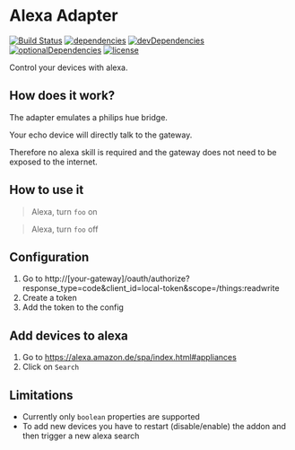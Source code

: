 # Alexa Adapter

[![Build Status](https://travis-ci.org/tim-hellhake/alexa-adapter.svg?branch=master)](https://travis-ci.org/tim-hellhake/alexa-adapter)
[![dependencies](https://david-dm.org/tim-hellhake/alexa-adapter.svg)](https://david-dm.org/tim-hellhake/alexa-adapter)
[![devDependencies](https://david-dm.org/tim-hellhake/alexa-adapter/dev-status.svg)](https://david-dm.org/tim-hellhake/alexa-adapter?type=dev)
[![optionalDependencies](https://david-dm.org/tim-hellhake/alexa-adapter/optional-status.svg)](https://david-dm.org/tim-hellhake/alexa-adapter?type=optional)
[![license](https://img.shields.io/badge/license-MPL--2.0-blue.svg)](LICENSE)

Control your devices with alexa.

## How does it work?
The adapter emulates a philips hue bridge.

Your echo device will directly talk to the gateway.

Therefore no alexa skill is required and the gateway does not need to be exposed to the internet.

## How to use it
> Alexa, turn `foo` on

> Alexa, turn `foo` off

## Configuration
1. Go to http://[your-gateway]/oauth/authorize?response_type=code&client_id=local-token&scope=/things:readwrite
2. Create a token
3. Add the token to the config

## Add devices to alexa
1. Go to https://alexa.amazon.de/spa/index.html#appliances
2. Click on `Search`

## Limitations
* Currently only `boolean` properties are supported
* To add new devices you have to restart (disable/enable) the addon and then trigger a new alexa search

